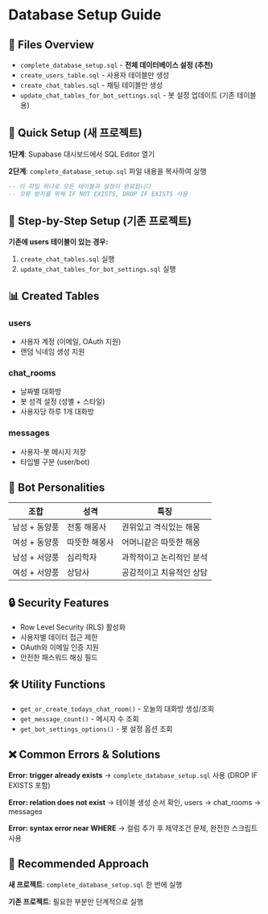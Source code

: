# Database Setup Guide

## 📁 Files Overview

- `complete_database_setup.sql` - **전체 데이터베이스 설정 (추천)**
- `create_users_table.sql` - 사용자 테이블만 생성
- `create_chat_tables.sql` - 채팅 테이블만 생성  
- `update_chat_tables_for_bot_settings.sql` - 봇 설정 업데이트 (기존 테이블용)

## 🚀 Quick Setup (새 프로젝트)

**1단계**: Supabase 대시보드에서 SQL Editor 열기

**2단계**: `complete_database_setup.sql` 파일 내용을 복사하여 실행

```sql
-- 이 파일 하나로 모든 테이블과 설정이 완료됩니다
-- 오류 방지를 위해 IF NOT EXISTS, DROP IF EXISTS 사용
```

## 🔄 Step-by-Step Setup (기존 프로젝트)

**기존에 users 테이블이 있는 경우:**

1. `create_chat_tables.sql` 실행
2. `update_chat_tables_for_bot_settings.sql` 실행

## 📊 Created Tables

### users
- 사용자 계정 (이메일, OAuth 지원)
- 랜덤 닉네임 생성 지원

### chat_rooms  
- 날짜별 대화방
- 봇 성격 설정 (성별 + 스타일)
- 사용자당 하루 1개 대화방

### messages
- 사용자-봇 메시지 저장
- 타입별 구분 (user/bot)

## 🤖 Bot Personalities

| 조합 | 성격 | 특징 |
|------|------|------|
| 남성 + 동양풍 | 전통 해몽사 | 권위있고 격식있는 해몽 |
| 여성 + 동양풍 | 따뜻한 해몽사 | 어머니같은 따뜻한 해몽 |
| 남성 + 서양풍 | 심리학자 | 과학적이고 논리적인 분석 |
| 여성 + 서양풍 | 상담사 | 공감적이고 치유적인 상담 |

## 🔒 Security Features

- Row Level Security (RLS) 활성화
- 사용자별 데이터 접근 제한
- OAuth와 이메일 인증 지원
- 안전한 패스워드 해싱 필드

## 🛠 Utility Functions

- `get_or_create_todays_chat_room()` - 오늘의 대화방 생성/조회
- `get_message_count()` - 메시지 수 조회  
- `get_bot_settings_options()` - 봇 설정 옵션 조회

## ❌ Common Errors & Solutions

**Error: trigger already exists**
→ `complete_database_setup.sql` 사용 (DROP IF EXISTS 포함)

**Error: relation does not exist** 
→ 테이블 생성 순서 확인, users → chat_rooms → messages

**Error: syntax error near WHERE**
→ 컬럼 추가 후 제약조건 문제, 완전한 스크립트 사용

## 🎯 Recommended Approach

**새 프로젝트**: `complete_database_setup.sql` 한 번에 실행

**기존 프로젝트**: 필요한 부분만 단계적으로 실행